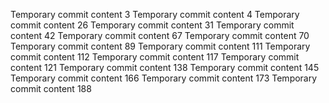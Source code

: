 Temporary commit content 3
Temporary commit content 4
Temporary commit content 26
Temporary commit content 31
Temporary commit content 42
Temporary commit content 67
Temporary commit content 70
Temporary commit content 89
Temporary commit content 111
Temporary commit content 112
Temporary commit content 117
Temporary commit content 121
Temporary commit content 138
Temporary commit content 145
Temporary commit content 166
Temporary commit content 173
Temporary commit content 188
